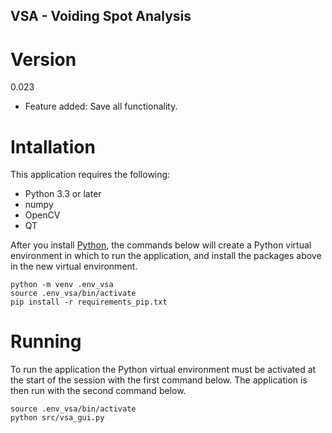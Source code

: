 ## VSA - Voiding Spot Analysis

# Version
0.023
 + Feature added: Save all functionality.

# Intallation
This application requires the following:
* Python 3.3 or later
* numpy
* OpenCV 
* QT

After you install <a href="https://www.python.org/downloads/">Python</a>, the commands below will create a Python virtual environment in which to run the application, and install the packages above in the new virtual environment.

```
python -m venv .env_vsa
source .env_vsa/bin/activate
pip install -r requirements_pip.txt
```

# Running
To run the application the Python virtual environment must be activated at the start of the session with the first command below.  The application is then run with the second command below.
```
source .env_vsa/bin/activate
python src/vsa_gui.py
```

